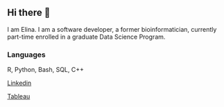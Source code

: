 ## Hi there 👋

<!--
**ElinaHadelia/ElinaHadelia** is a ✨ _special_ ✨ repository because its `README.md` (this file) appears on your GitHub profile.

Here are some ideas to get you started:

- 🔭 I’m currently working on ...
- 🌱 I’m currently learning ...
- 👯 I’m looking to collaborate on ...
- 🤔 I’m looking for help with ...
- 💬 Ask me about ...
- 📫 How to reach me: ...
- 😄 Pronouns: ...
- ⚡ Fun fact: ...
-->


I am Elina. I am a software developer, a former bioinformatician, currently part-time enrolled in a graduate Data Science Program. 

### Languages

R, Python, Bash, SQL, C++

[Linkedin](https://www.linkedin.com/in/elinahadelia/)

[Tableau](https://public.tableau.com/views/HadeliaElinaNetflixData/Story1?:language=en-US&:display_count=n&:origin=viz_share_link)
